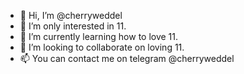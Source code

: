- 👋 Hi, I’m @cherryweddel
- 👀 I’m only interested in 11.
- 🌱 I’m currently learning how to love 11.
- 💞️ I’m looking to collaborate on loving 11.
- 📫 You can contact me on telegram @cherryweddel

<!---
cherryweddel/cherryweddel is a ✨ special ✨ repository because its `README.md` (this file) appears on your GitHub profile.
You can click the Preview link to take a look at your changes.
--->

